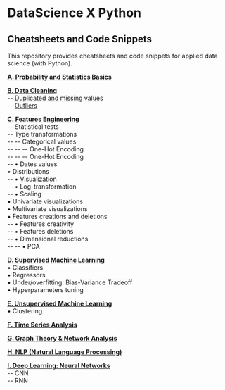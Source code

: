 # DataScience X Python

## Cheatsheets and Code Snippets

This repository provides cheatsheets and code snippets for applied data science (with Python).

**[A. Probability and Statistics Basics](I.%20Probability%20and%20Statistics%20Basics)**  

**[B. Data Cleaning](II.%20Data%20Cleaning)**  
-- [Duplicated and missing values](Metrics)  
-- [Outliers](Models/Regressors)

**[C. Features Engineering](#three)**  
-- Statistical tests  
-- Type transformations  
-- -- Categorical values  
-- -- -- One-Hot Encoding  
-- -- -- One-Hot Encoding  
-- • Dates values  
• Distributions  
-- • Visualization    
-- • Log-transformation  
-- • Scaling  
• Univariate visualizations  
• Multivariate visualizations  
• Features creations and deletions  
-- • Features creativity  
-- • Features deletions  
-- • Dimensional reductions  
-- -- • PCA  

**[D. Supervised Machine Learning](#four)**  
• Classifiers  
• Regressors  
• Under/overfitting: Bias-Variance Tradeoff  
• Hyperparameters tuning  

**[E. Unsupervised Machine Learning](#four)**  
• Clustering  

**[F. Time Series Analysis](#six)**  

**[G. Graph Theory & Network Analysis](#six)**  

**[H. NLP (Natural Language Processing)](#six)**  

**[I. Deep Learning: Neural Networks](#six)**  
-- CNN  
-- RNN  